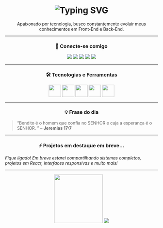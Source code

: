 <!-- Nome com efeito de digitação -->
<h1 align="center">
  <img src="https://readme-typing-svg.herokuapp.com?font=Fira+Code&size=26&duration=2000&pause=500&color=36BCF7&center=true&vCenter=true&multiline=true&width=500&height=60&lines=Ol%C3%A1%2C+eu+sou+o+Robson+Calmunges!" alt="Typing SVG" />
</h1>

<p align="center">Apaixonado por tecnologia, busco constantemente evoluir meus conhecimentos em Front-End e Back-End.</p>

<hr/>

<!-- Redes Sociais centralizadas com ícones maiores -->
<h3 align="center">🚀 Conecte-se comigo</h3>
<p align="center">
  <a href="https://github.com/rcalmunges" target="_blank"><img src="https://img.icons8.com/ios-glyphs/40/ffffff/github.png"/></a>
  <a href="https://www.instagram.com/robsoncalmunges" target="_blank"><img src="https://img.icons8.com/ios-glyphs/40/ffffff/instagram-new.png"/></a>
  <a href="https://www.facebook.com/robsoncalmunges" target="_blank"><img src="https://img.icons8.com/ios-glyphs/40/ffffff/facebook-new.png"/></a>
  <a href="https://discord.com/users/robsoncalmunges" target="_blank"><img src="https://img.icons8.com/ios-glyphs/40/ffffff/discord-logo.png"/></a>
  <a href="https://www.linkedin.com/in/robson-calmunges-miranda" target="_blank"><img src="https://img.icons8.com/ios-glyphs/40/ffffff/linkedin.png"/></a>
</p>

<hr/>

<!-- Tecnologias -->
<h3 align="center">🛠️ Tecnologias e Ferramentas</h3>
<p align="center">
  <img src="https://cdn.jsdelivr.net/gh/devicons/devicon/icons/html5/html5-original.svg" width="40"/>
  <img src="https://cdn.jsdelivr.net/gh/devicons/devicon/icons/css3/css3-original.svg" width="40"/>
  <img src="https://cdn.jsdelivr.net/gh/devicons/devicon/icons/javascript/javascript-original.svg" width="40"/>
  <img src="https://cdn.jsdelivr.net/gh/devicons/devicon/icons/bootstrap/bootstrap-original.svg" width="40"/>
  <img src="https://cdn.jsdelivr.net/gh/devicons/devicon/icons/react/react-original.svg" width="40"/>
</p>

<hr/>

<!-- Frase -->
<h3 align="center">💡 Frase do dia</h3>
<blockquote>“Bendito é o homem que confia no SENHOR e cuja a esperança é o SENHOR. ” – <strong>Jeremias 17:7 </strong></blockquote>

<hr/>

<!-- Projetos -->
<h3 align="center">⚡ Projetos em destaque em breve...</h3>
<i>Fique ligado! Em breve estarei compartilhando sistemas completos, projetos em React, interfaces responsivas e muito mais!</i>

<hr/>

<!-- GitHub Stats -->
<p align="center">
  <img src="https://github-readme-stats.vercel.app/api?username=rcalmunges&show_icons=true&theme=tokyonight" height="160"/>
  <img src="https://github-readme-stats.vercel.app/api/top-langs/?username=rcalmunges&layout=compact&theme=tokyonight"/>
</p>
